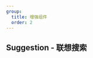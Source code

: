 ```yaml
---
group:
  title: 增强组件
  order: 2
---
```


## Suggestion - 联想搜索


<code src="./demos/SuggestionDemo.tsx" />

<API />
